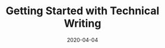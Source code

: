 ---
title: Getting Started with Technical Writing
date: 2020-04-04
cover: https://res.cloudinary.com/dillionmegida/image/upload/v1585955810/images/blogs_cover/david-iskander-iWTamkU5kiI-unsplash_vcpoc4.jpg
pageDescription: In this article, I outline what technical writing is, the benefits and answers to some questions I've been asked.
pageKeywords: 'technical writing, writing, javascript, html, web'
tags: ["writing"]
---